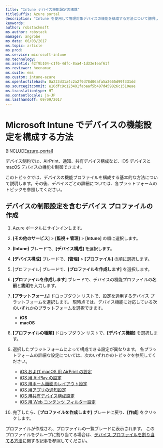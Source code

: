 ```yaml
---
title: "Intune デバイス機能設定の構成"
titleSuffix: Azure portal
description: "Intune を使用して管理対象デバイスの機能を構成する方法について説明します。\""
keywords: 
author: robstackmsft
ms.author: robstack
manager: angrobe
ms.date: 06/03/2017
ms.topic: article
ms.prod: 
ms.service: microsoft-intune
ms.technology: 
ms.assetid: 42f9b104-c1f6-4dfc-8aa4-1d33e1eaf61f
ms.reviewer: heenamac
ms.suite: ems
ms.custom: intune-azure
ms.openlocfilehash: 0a223d31a4c2a2f9d78d06afa5a2665d99f331dd
ms.sourcegitcommit: e10dfc9c123401fabaaf5b487d459826c1510eae
ms.translationtype: HT
ms.contentlocale: ja-JP
ms.lasthandoff: 09/09/2017
---
```

# <a name="how-to-configure-device-feature-settings-in-microsoft-intune"></a>Microsoft Intune でデバイスの機能設定を構成する方法

[!INCLUDE[azure_portal](./includes/azure_portal.md)]

デバイス制約では、AirPrint、通知、共有デバイス構成など、iOS デバイスと macOS デバイスの機能を制御できます。

このトピックでは、デバイスの機能プロファイルを構成する基本的な方法について説明します。その後、デバイスごとの詳細については、各プラットフォームのトピックを参照してください。

## <a name="create-a-device-profile-containing-device-restriction-settings"></a>デバイスの制限設定を含むデバイス プロファイルの作成

1. Azure ポータルにサインインします。
2. **[その他のサービス]** > **[監視 + 管理]** > **[Intune]** の順に選択します。
3. **[Intune]** ブレードで、**[デバイス構成]** を選択します。
2. **[デバイス構成]** ブレードで、**[管理]** > **[プロファイル]** の順に選択します。
3. [プロファイル] ブレードで、**[プロファイルを作成します]** を選択します。
4. **[プロファイルを作成します]** ブレードで、デバイスの機能プロファイルの**名前**と**説明**を入力します。
5. **[プラットフォーム]** ドロップダウン リストで、設定を適用するデバイス プラットフォームを選択します。 現時点では、デバイス機能に対応している次のいずれかのプラットフォームを選択できます。
    - **iOS**
    - **macOS**
6. **[プロファイルの種類]** ドロップダウン リストで、**[デバイス機能]** を選択します。 
7. 選択したプラットフォームによって構成できる設定が異なります。 各プラットフォームの詳細な設定については、次のいずれかのトピックを参照してください。
    - [iOS および macOS 用 AirPrint の設定](air-print-settings-ios-macos.md)
    - [iOS 用 AirPlay の設定](airplay-settings-ios.md)
    - [iOS 用ホーム画面のレイアウト設定](home-screen-settings-ios.md)
    - [iOS 用アプリの通知設定](app-notification-settings-ios.md)
    - [iOS 用共有デバイス構成設定](shared-device-settings-ios.md)
    - [iOS 用 Web コンテンツ フィルター設定](web-content-filter-settings-ios.md)

8. 完了したら、**[プロファイルを作成します]** ブレードに戻り、**[作成]** をクリックします。

プロファイルが作成され、プロファイルの一覧ブレードに表示されます。
このプロファイルをグループに割り当てる場合は、[デバイス プロファイルを割り当てる方法](device-profile-assign.md)に関する記事を参照してください。



